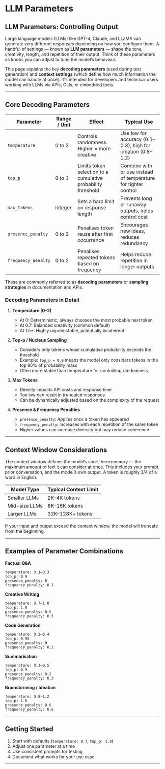 # LLM Parameters

## LLM Parameters: Controlling Output

Large language models (LLMs) like GPT-4, Claude, and LLaMA can generate very different responses depending on how you configure them. A handful of settings — known as **LLM parameters** — shape the tone, creativity, length, and repetition of their output. Think of these parameters as knobs you can adjust to tune the model’s behaviour.

This page explains the key **decoding parameters** (used during text generation) and **context settings** (which define how much information the model can handle at once). It's intended for developers and technical users working with LLMs via APIs, CLIs, or embedded tools.

---

## Core Decoding Parameters

| **Parameter**        | **Range / Unit** | **Effect**                                                    | **Typical Use**                                |
|----------------------|------------------|----------------------------------------------------------------|------------------------------------------------|
| `temperature`        | 0 to 2           | Controls randomness. Higher = more creative                   | Use low for accuracy (0.1–0.3), high for ideation (0.8–1.2) |
| `top_p`              | 0 to 1           | Limits token selection to a cumulative probability threshold  | Combine with or use instead of temperature for tighter control |
| `max_tokens`         | Integer          | Sets a hard limit on response length                          | Prevents long or runaway outputs, helps control cost         |
| `presence_penalty`   | 0 to 2           | Penalises token reuse after first occurrence                  | Encourages new ideas, reduces redundancy                    |
| `frequency_penalty`  | 0 to 2           | Penalises repeated tokens based on frequency                  | Helps reduce repetition in longer outputs                   |

These are commonly referred to as **decoding parameters** or **sampling strategies** in documentation and APIs.

### Decoding Parameters in Detail

1. **Temperature (0–2)**
   - At 0: Deterministic, always chooses the most probable next token
   - At 0.7: Balanced creativity (common default)
   - At 1.5+: Highly unpredictable, potentially incoherent

2. **Top-p / Nucleus Sampling**
   - Considers only tokens whose cumulative probability exceeds the threshold
   - Example: `top_p = 0.9` means the model only considers tokens in the top 90% of probability mass
   - Often more stable than temperature for controlling randomness

3. **Max Tokens**
   - Directly impacts API costs and response time
   - Too low can result in truncated responses
   - Can be dynamically adjusted based on the complexity of the request

4. **Presence & Frequency Penalties**
   - `presence_penalty`: Applies once a token has appeared
   - `frequency_penalty`: Increases with each repetition of the same token
   - Higher values can increase diversity but may reduce coherence

---

## Context Window Considerations

The context window defines the model’s short-term memory — the maximum amount of text it can consider at once. This includes your prompt, prior conversation, and the model’s own output. A token is roughly 3/4 of a word in English.

| **Model Type**   | **Typical Context Limit** |
|------------------|----------------------------|
| Smaller LLMs     | 2K–4K tokens               |
| Mid-size LLMs    | 8K–16K tokens              |
| Larger LLMs      | 32K–128K+ tokens           |

If your input and output exceed the context window, the model will truncate from the beginning.

---

## Examples of Parameter Combinations

**Factual Q&A**
```
temperature: 0.1–0.3
top_p: 0.9
presence_penalty: 0
frequency_penalty: 0.1
```

**Creative Writing**
```
temperature: 0.7–1.0
top_p: 1.0
presence_penalty: 0.5
frequency_penalty: 0.5
```

**Code Generation**
```
temperature: 0.2–0.4
top_p: 0.95
presence_penalty: 0
frequency_penalty: 0.2
```

**Summarisation**
```
temperature: 0.3–0.5
top_p: 0.9
presence_penalty: 0.2
frequency_penalty: 0.3
```

**Brainstorming / Ideation**
```
temperature: 0.8–1.2
top_p: 1.0
presence_penalty: 0.6
frequency_penalty: 0.6
```

---

## Getting Started

1. Start with defaults (`temperature: 0.7`, `top_p: 1.0`)
2. Adjust one parameter at a time
3. Use consistent prompts for testing
4. Document what works for your use case

---

